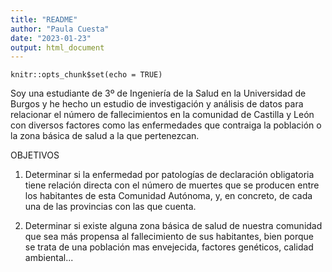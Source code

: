 ```yaml
---
title: "README"
author: "Paula Cuesta"
date: "2023-01-23"
output: html_document
---
```


```{r setup, include=FALSE}
knitr::opts_chunk$set(echo = TRUE)
```


Soy una estudiante de 3º de Ingeniería de la Salud en la Universidad de Burgos y he hecho un estudio de investigación y análisis de datos para relacionar el número de fallecimientos en la comunidad de Castilla y León con diversos factores como las enfermedades que contraiga la población o la zona básica de salud a la que pertenezcan.


OBJETIVOS

1. Determinar si la enfermedad por patologías de declaración obligatoria tiene relación directa con el número de muertes que se producen entre los habitantes de esta Comunidad Autónoma, y, en concreto, de cada una de las provincias con las que cuenta.


2. Determinar si existe alguna zona básica de salud de nuestra comunidad que sea más propensa al fallecimiento de sus habitantes, bien porque se trata de una población mas envejecida, factores genéticos, calidad ambiental...
